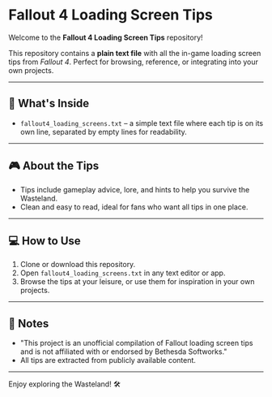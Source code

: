 # Fallout 4 Loading Screen Tips

Welcome to the **Fallout 4 Loading Screen Tips** repository!  

This repository contains a **plain text file** with all the in-game loading screen tips from *Fallout 4*. Perfect for browsing, reference, or integrating into your own projects.

---

## 📄 What's Inside

- `fallout4_loading_screens.txt` – a simple text file where each tip is on its own line, separated by empty lines for readability.

---

## 🎮 About the Tips

- Tips include gameplay advice, lore, and hints to help you survive the Wasteland.  
- Clean and easy to read, ideal for fans who want all tips in one place.  

---

## 💻 How to Use

1. Clone or download this repository.
2. Open `fallout4_loading_screens.txt` in any text editor or app.
3. Browse the tips at your leisure, or use them for inspiration in your own projects.

---

## 📌 Notes

- "This project is an unofficial compilation of Fallout loading screen tips and is not affiliated with or endorsed by Bethesda Softworks."  
- All tips are extracted from publicly available content.  

---

Enjoy exploring the Wasteland! 🛠️
